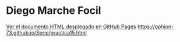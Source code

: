 # Diego Marche Focil

[Ver el documento HTML desplegado en GitHub Pages](https://Ophion-73.github.io/Serie/)
https://ophion-73.github.io/Serie/practica15.html
